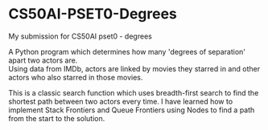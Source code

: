 # CS50AI-PSET0-Degrees
My submission for CS50AI  pset0 - degrees

A Python program which determines how many 'degrees of separation' apart two actors are.  
Using data from IMDb, actors are linked by movies they starred in and other actors who also starred in those movies.

This is a classic search function which uses breadth-first search to find the shortest path between two actors every time. I have learned how to implement Stack Frontiers and Queue Frontiers using Nodes to find a path from the start to the solution.
